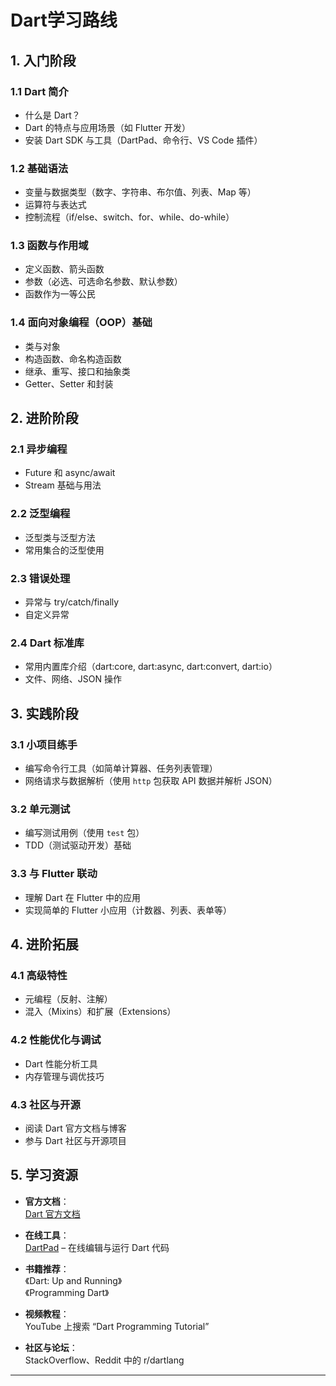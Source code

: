 # Dart学习路线
## 1. 入门阶段

### 1.1 Dart 简介
- 什么是 Dart？
- Dart 的特点与应用场景（如 Flutter 开发）
- 安装 Dart SDK 与工具（DartPad、命令行、VS Code 插件）

### 1.2 基础语法
- 变量与数据类型（数字、字符串、布尔值、列表、Map 等）
- 运算符与表达式
- 控制流程（if/else、switch、for、while、do-while）

### 1.3 函数与作用域
- 定义函数、箭头函数
- 参数（必选、可选命名参数、默认参数）
- 函数作为一等公民

### 1.4 面向对象编程（OOP）基础
- 类与对象
- 构造函数、命名构造函数
- 继承、重写、接口和抽象类
- Getter、Setter 和封装

## 2. 进阶阶段

### 2.1 异步编程
- Future 和 async/await
- Stream 基础与用法

### 2.2 泛型编程
- 泛型类与泛型方法
- 常用集合的泛型使用

### 2.3 错误处理
- 异常与 try/catch/finally
- 自定义异常

### 2.4 Dart 标准库
- 常用内置库介绍（dart:core, dart:async, dart:convert, dart:io）
- 文件、网络、JSON 操作

## 3. 实践阶段

### 3.1 小项目练手
- 编写命令行工具（如简单计算器、任务列表管理）
- 网络请求与数据解析（使用 `http` 包获取 API 数据并解析 JSON）

### 3.2 单元测试
- 编写测试用例（使用 `test` 包）
- TDD（测试驱动开发）基础

### 3.3 与 Flutter 联动
- 理解 Dart 在 Flutter 中的应用
- 实现简单的 Flutter 小应用（计数器、列表、表单等）

## 4. 进阶拓展

### 4.1 高级特性
- 元编程（反射、注解）
- 混入（Mixins）和扩展（Extensions）

### 4.2 性能优化与调试
- Dart 性能分析工具
- 内存管理与调优技巧

### 4.3 社区与开源
- 阅读 Dart 官方文档与博客
- 参与 Dart 社区与开源项目

## 5. 学习资源

- **官方文档**：  
  [Dart 官方文档](https://dart.dev/guides)

- **在线工具**：  
  [DartPad](https://dartpad.dev/) – 在线编辑与运行 Dart 代码

- **书籍推荐**：  
  《Dart: Up and Running》  
  《Programming Dart》

- **视频教程**：  
  YouTube 上搜索 “Dart Programming Tutorial”

- **社区与论坛**：  
  StackOverflow、Reddit 中的 r/dartlang

---
